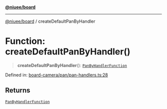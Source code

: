 [**@niuee/board**](../README.md)

***

[@niuee/board](../globals.md) / createDefaultPanByHandler

# Function: createDefaultPanByHandler()

> **createDefaultPanByHandler**(): [`PanByHandlerFunction`](../type-aliases/PanByHandlerFunction.md)

Defined in: [board-camera/pan/pan-handlers.ts:28](https://github.com/niuee/board/blob/a0a1179721d4f4b943b6a9bc156753ac9737e502/src/board-camera/pan/pan-handlers.ts#L28)

## Returns

[`PanByHandlerFunction`](../type-aliases/PanByHandlerFunction.md)
